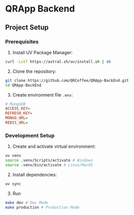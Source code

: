 # QRApp Backend

## Project Setup

### Prerequisites

1. Install UV Package Manager:
```bash
curl -LsSf https://astral.sh/uv/install.sh | sh
```

2. Clone the repository:
```bash
git clone https://github.com/QRCoffee/QRApp-BackEnd.git
cd QRApp-BackEnd
```

3. Create environment file `.env`:
```ini
# MongoDB
ACCESS_KEY=
REFRESH_KEY=
MONGO_URL=
REDIS_URL=
```

### Development Setup

1. Create and activate virtual environment:
```bash
uv venv
source .venv/Scripts/activate # Windows
source .venv/bin/activate # Linux/MacOS
```
2. Install dependencies:
```bash
uv sync
```

3. Run 
```bash
make dev # Dev Mode
make production # Production Mode
```
